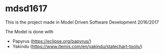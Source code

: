 # mdsd1617

This is the project made in Model Driven Software Development 2016/2017

The Model is done with 
* Papyrus (https://eclipse.org/papyrus/) 
* Yakindu (https://www.itemis.com/en/yakindu/statechart-tools/)
